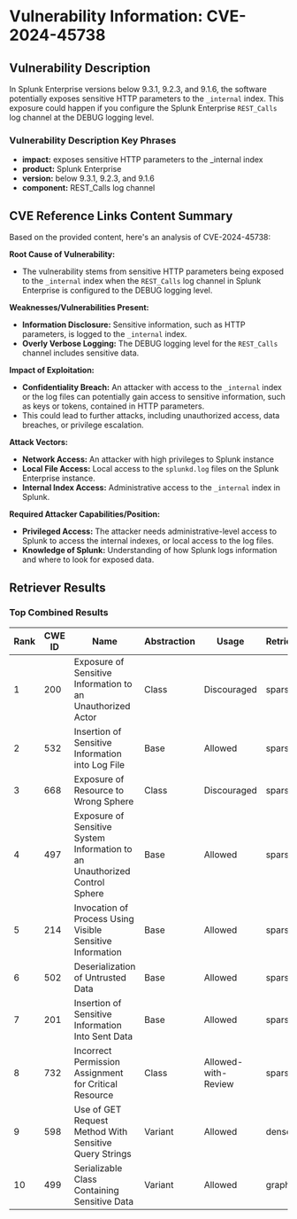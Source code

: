 # Vulnerability Information: CVE-2024-45738

## Vulnerability Description
In Splunk Enterprise versions below 9.3.1, 9.2.3, and 9.1.6, the software potentially exposes sensitive HTTP parameters to the `_internal` index. This exposure could happen if you configure the Splunk Enterprise `REST_Calls` log channel at the DEBUG logging level.

### Vulnerability Description Key Phrases
- **impact:** exposes sensitive HTTP parameters to the _internal index
- **product:** Splunk Enterprise
- **version:** below 9.3.1, 9.2.3, and 9.1.6
- **component:** REST_Calls log channel

## CVE Reference Links Content Summary
Based on the provided content, here's an analysis of CVE-2024-45738:

**Root Cause of Vulnerability:**
- The vulnerability stems from sensitive HTTP parameters being exposed to the `_internal` index when the `REST_Calls` log channel in Splunk Enterprise is configured to the DEBUG logging level.

**Weaknesses/Vulnerabilities Present:**
- **Information Disclosure:** Sensitive information, such as HTTP parameters, is logged to the `_internal` index.
- **Overly Verbose Logging:** The DEBUG logging level for the `REST_Calls` channel includes sensitive data.

**Impact of Exploitation:**
- **Confidentiality Breach:** An attacker with access to the `_internal` index or the log files can potentially gain access to sensitive information, such as keys or tokens, contained in HTTP parameters.
- This could lead to further attacks, including unauthorized access, data breaches, or privilege escalation.

**Attack Vectors:**
- **Network Access:** An attacker with high privileges to Splunk instance
- **Local File Access:** Local access to the `splunkd.log` files on the Splunk Enterprise instance.
- **Internal Index Access:** Administrative access to the `_internal` index in Splunk.

**Required Attacker Capabilities/Position:**
- **Privileged Access:** The attacker needs administrative-level access to Splunk to access the internal indexes, or local access to the log files.
- **Knowledge of Splunk:** Understanding of how Splunk logs information and where to look for exposed data.

## Retriever Results

### Top Combined Results

| Rank | CWE ID | Name | Abstraction | Usage  | Retrievers | Individual Scores |
|------|--------|------|-------------|-------|------------|-------------------|
| 1 | 200 | Exposure of Sensitive Information to an Unauthorized Actor | Class | Discouraged | sparse | 0.082 |
| 2 | 532 | Insertion of Sensitive Information into Log File | Base | Allowed | sparse | 0.081 |
| 3 | 668 | Exposure of Resource to Wrong Sphere | Class | Discouraged | sparse | 0.072 |
| 4 | 497 | Exposure of Sensitive System Information to an Unauthorized Control Sphere | Base | Allowed | sparse | 0.070 |
| 5 | 214 | Invocation of Process Using Visible Sensitive Information | Base | Allowed | sparse | 0.069 |
| 6 | 502 | Deserialization of Untrusted Data | Base | Allowed | sparse | 0.069 |
| 7 | 201 | Insertion of Sensitive Information Into Sent Data | Base | Allowed | sparse | 0.068 |
| 8 | 732 | Incorrect Permission Assignment for Critical Resource | Class | Allowed-with-Review | sparse | 0.068 |
| 9 | 598 | Use of GET Request Method With Sensitive Query Strings | Variant | Allowed | dense | 0.532 |
| 10 | 499 | Serializable Class Containing Sensitive Data | Variant | Allowed | graph | 0.003 |

